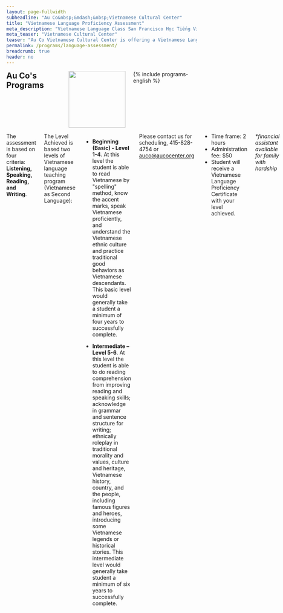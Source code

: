 ```yaml
---
layout: page-fullwidth
subheadline: "Au Co&nbsp;&mdash;&nbsp;Vietnamese Cultural Center"
title: "Vietnamese Language Proficiency Assessment"
meta_description: "Vietnamese Language Class San Francisco Học Tiếng Việt"
meta_teaser: "Vietnamese Cultural Center"
teaser: "Au Co Vietnamese Cultural Center is offering a Vietnamese Language Proficiency Assessment to Students (who need this for their foreign language accreditation at school) and anyone else looking for this proficiency assessment."
permalink: /programs/language-assessment/
breadcrumb: true
header: no
---
```

<!--more-->
<div class="row">
<div class="medium-4 medium-push-8 columns">
<h2 style="margin: 0px">Au Co's Programs</h2>
<img width="150" src="{{ site.urlimg }}auco-logo.png">
{% include programs-english %}
</div><!-- /.medium-4.columns -->

<div class="medium-8 medium-pull-4 columns" markdown="1">

The assessment is based on four criteria: <strong>Listening, Speaking, Reading, and Writing</strong>. 
 
The Level Achieved is based two levels of Vietnamese language teaching program (Vietnamese as Second Language): 

- <strong>Beginning (Basic) - Level 1-4</strong>. At this level the student is able to read Vietnamese by "spelling" method, know the accent marks, speak Vietnamese proficiently, and understand the Vietnamese ethnic culture and practice traditional good behaviors as Vietnamese descendants. This basic level would generally take a student a minimum of four years to successfully complete.

- <strong>Intermediate – Level 5-6</strong>. At this level the student is able to do reading comprehension from improving reading and speaking skills; acknowledge in grammar and sentence structure for writing; ethnically roleplay in traditional morality and values, culture and heritage, Vietnamese history, country, and the people, including famous figures and heroes, introducing some Vietnamese legends or historical stories. This intermediate level would generally take student a minimum of six years to successfully complete.

Please contact us for scheduling, 415-828-4754 or auco@aucocenter.org

- Time frame: 2 hours
- Administration fee: $50 
- Student will receive a Vietnamese Language Proficiency Certificate with your level achieved.

<em>*financial assistant available for family with hardship</em>

</div><!-- medium-8 medium-pull-4 columns" markdown="1" -->

</div><!-- /.row -->
